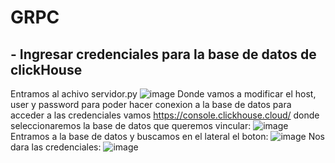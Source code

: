 # GRPC
## - Ingresar credenciales para la base de datos de clickHouse
Entramos al achivo servidor.py
![image](https://github.com/user-attachments/assets/42fc597b-70b5-47c0-9469-3d82e3592bcd)
Donde vamos a modificar el host, user y password para poder hacer conexion a la base de datos para acceder a las credenciales vamos https://console.clickhouse.cloud/ donde seleccionaremos la base de datos que queremos vincular:
![image](https://github.com/user-attachments/assets/90c421d1-f95b-4b4a-958c-d097944d62f5)
Entramos a la base de datos y buscamos en el lateral el boton:
![image](https://github.com/user-attachments/assets/471cab46-e05c-410c-bc33-717bf53ecd0e)
Nos dara las credenciales:
![image](https://github.com/user-attachments/assets/f6b8995e-bb48-4646-8296-37735dbd8dfe)


